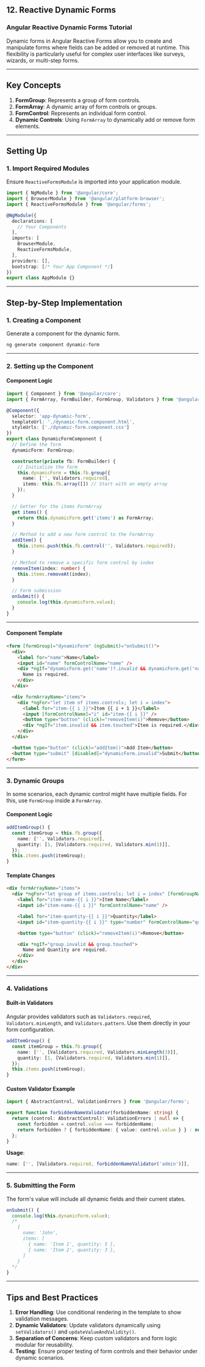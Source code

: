 ## 12. Reactive Dynamic Forms

### Angular Reactive Dynamic Forms Tutorial

Dynamic forms in Angular Reactive Forms allow you to create and manipulate forms where fields can be added or removed at runtime. This flexibility is particularly useful for complex user interfaces like surveys, wizards, or multi-step forms.

---

## **Key Concepts**

1. **FormGroup**: Represents a group of form controls.
2. **FormArray**: A dynamic array of form controls or groups.
3. **FormControl**: Represents an individual form control.
4. **Dynamic Controls**: Using `FormArray` to dynamically add or remove form elements.

---

## **Setting Up**

### **1. Import Required Modules**

Ensure `ReactiveFormsModule` is imported into your application module.

```typescript
import { NgModule } from '@angular/core';
import { BrowserModule } from '@angular/platform-browser';
import { ReactiveFormsModule } from '@angular/forms';

@NgModule({
  declarations: [
    // Your Components
  ],
  imports: [
    BrowserModule,
    ReactiveFormsModule,
  ],
  providers: [],
  bootstrap: [/* Your App Component */]
})
export class AppModule {}
```

---

## **Step-by-Step Implementation**

### **1. Creating a Component**

Generate a component for the dynamic form.

```bash
ng generate component dynamic-form
```

---

### **2. Setting up the Component**

#### **Component Logic**

```typescript
import { Component } from '@angular/core';
import { FormArray, FormBuilder, FormGroup, Validators } from '@angular/forms';

@Component({
  selector: 'app-dynamic-form',
  templateUrl: './dynamic-form.component.html',
  styleUrls: ['./dynamic-form.component.css']
})
export class DynamicFormComponent {
  // Define the form
  dynamicForm: FormGroup;

  constructor(private fb: FormBuilder) {
    // Initialize the form
    this.dynamicForm = this.fb.group({
      name: ['', Validators.required],
      items: this.fb.array([]) // Start with an empty array
    });
  }

  // Getter for the items FormArray
  get items() {
    return this.dynamicForm.get('items') as FormArray;
  }

  // Method to add a new form control to the FormArray
  addItem() {
    this.items.push(this.fb.control('', Validators.required));
  }

  // Method to remove a specific form control by index
  removeItem(index: number) {
    this.items.removeAt(index);
  }

  // Form submission
  onSubmit() {
    console.log(this.dynamicForm.value);
  }
}
```

---

#### **Component Template**

```html
<form [formGroup]="dynamicForm" (ngSubmit)="onSubmit()">
  <div>
    <label for="name">Name</label>
    <input id="name" formControlName="name" />
    <div *ngIf="dynamicForm.get('name')?.invalid && dynamicForm.get('name')?.touched">
      Name is required.
    </div>
  </div>

  <div formArrayName="items">
    <div *ngFor="let item of items.controls; let i = index">
      <label for="item-{{ i }}">Item {{ i + 1 }}</label>
      <input [formControlName]="i" id="item-{{ i }}" />
      <button type="button" (click)="removeItem(i)">Remove</button>
      <div *ngIf="item.invalid && item.touched">Item is required.</div>
    </div>
  </div>

  <button type="button" (click)="addItem()">Add Item</button>
  <button type="submit" [disabled]="dynamicForm.invalid">Submit</button>
</form>
```

---

### **3. Dynamic Groups**

In some scenarios, each dynamic control might have multiple fields. For this, use `FormGroup` inside a `FormArray`.

#### **Component Logic**

```typescript
addItemGroup() {
  const itemGroup = this.fb.group({
    name: ['', Validators.required],
    quantity: [1, [Validators.required, Validators.min(1)]],
  });
  this.items.push(itemGroup);
}
```

#### **Template Changes**

```html
<div formArrayName="items">
  <div *ngFor="let group of items.controls; let i = index" [formGroupName]="i">
    <label for="item-name-{{ i }}">Item Name</label>
    <input id="item-name-{{ i }}" formControlName="name" />

    <label for="item-quantity-{{ i }}">Quantity</label>
    <input id="item-quantity-{{ i }}" type="number" formControlName="quantity" />

    <button type="button" (click)="removeItem(i)">Remove</button>

    <div *ngIf="group.invalid && group.touched">
      Name and Quantity are required.
    </div>
  </div>
</div>
```

---

### **4. Validations**

#### **Built-in Validators**

Angular provides validators such as `Validators.required`, `Validators.minLength`, and `Validators.pattern`. Use them directly in your form configuration.

```typescript
addItemGroup() {
  const itemGroup = this.fb.group({
    name: ['', [Validators.required, Validators.minLength(3)]],
    quantity: [1, [Validators.required, Validators.min(1)]],
  });
  this.items.push(itemGroup);
}
```

#### **Custom Validator Example**

```typescript
import { AbstractControl, ValidationErrors } from '@angular/forms';

export function forbiddenNameValidator(forbiddenName: string) {
  return (control: AbstractControl): ValidationErrors | null => {
    const forbidden = control.value === forbiddenName;
    return forbidden ? { forbiddenName: { value: control.value } } : null;
  };
}
```

**Usage**:
```typescript
name: ['', [Validators.required, forbiddenNameValidator('admin')]],
```

---

### **5. Submitting the Form**

The form's value will include all dynamic fields and their current states.

```typescript
onSubmit() {
  console.log(this.dynamicForm.value);
  /*
    {
      name: 'John',
      items: [
        { name: 'Item 1', quantity: 5 },
        { name: 'Item 2', quantity: 3 },
      ]
    }
  */
}
```

---

## **Tips and Best Practices**

1. **Error Handling**: Use conditional rendering in the template to show validation messages.
2. **Dynamic Validators**: Update validators dynamically using `setValidators()` and `updateValueAndValidity()`.
3. **Separation of Concerns**: Keep custom validators and form logic modular for reusability.
4. **Testing**: Ensure proper testing of form controls and their behavior under dynamic scenarios.
